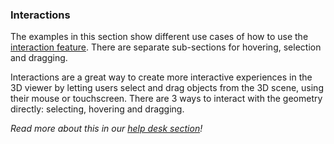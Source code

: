 ### Interactions

The examples in this section show different use cases of how to use the [interaction feature](https://viewer.shapediver.com/v3/latest/api/features/interaction/index.html). There are separate sub-sections for hovering, selection and dragging.

Interactions are a great way to create more interactive experiences in the 3D viewer by letting users select and drag objects from the 3D scene, using their mouse or touchscreen. There are 3 ways to interact with the geometry directly: selecting, hovering and dragging.

_Read more about this in our [help desk section](https://help.shapediver.com/doc/interactions-part-1)!_